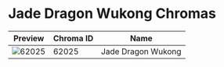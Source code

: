 # Jade Dragon Wukong Chromas



| Preview | Chroma ID | Name |
|---------|-----------|------|
| ![62025](https://raw.communitydragon.org/latest/plugins/rcp-be-lol-game-data/global/default/v1/champion-chroma-images/62/62025.png) | 62025 | Jade Dragon Wukong |